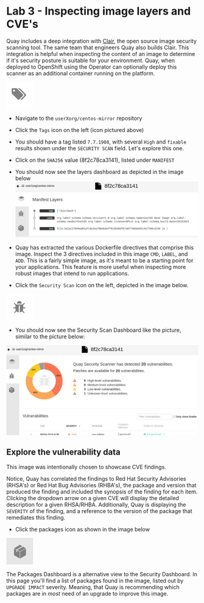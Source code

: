 # Lab 3 - Inspecting image layers and CVE's

Quay includes a deep integration with [Clair](https://github.com/quay/clair), the open source image security scanning tool. The same team that engineers Quay also builds Clair. This integration is helpful when inspecting the content of an image to determine if it's security posture is suitable for your environment. Quay, when deployed to OpenShift using the Operator can optionally deploy this scanner as an additional container running on the platform.

![Tags](images/tags-icon.png)

* Navigate to the `userXorg/centos-mirror` repository
* Click the `Tags` icon on the left (icon pictured above)
* You should have a tag listed `7.7.1908`, with several `High` and `fixable` results shown under the `SECURITY SCAN` field. Let's explore this one.
* Click on the `SHA256` value (8f2c78ca3141), listed under `MANIFEST`
* You should now see the layers dashboard as depicted in the image below
![Manifest Dashboard](images/manifest-layers.png)

* Quay has extracted the various Dockerfile directives that comprise this image. Inspect the 3 directives included in this image `CMD`, `LABEL`, and `ADD`. This is a fairly simple image, as it's meant to be a starting point for your applications. This feature is more useful when inspecting more robust images that intend to run applications.
* Click the `Security Scan` icon on the left, depicted in the image below.

![Scan Icon](images/scan-icon.png)

* You should now see the Security Scan Dashboard like the picture, similar to the picture below:

![Scan Dashboard](images/scan-dashboard.png)

## Explore the vulnerability data
This image was intentionally chosen to showcase CVE findings. 

Notice, Quay has correlated the findings to Red Hat Security Advisories (RHSA's) or Red Hat Bug Advisories (RHBA's), the package and version that produced the finding and included the synopsis of the finding for each item. Clicking the dropdown arrow on a given CVE will display the detailed description for a given RHSA/RHBA. Additionally, Quay is displaying the `SEVERITY` of the finding, and a reference to the version of the package that remediates this finding.

* Click the packages icon as shown in the image below

![Packages Icon](images/packages-icon.png)

The Packages Dashboard is a alternative view to the Security Dashboard. In this page you'll find a list of packages found in the image, listed out by `UPGRADE IMPACT` severity. Meaning, that Quay is recommending which packages are in *most* need of an upgrade to improve this image.

